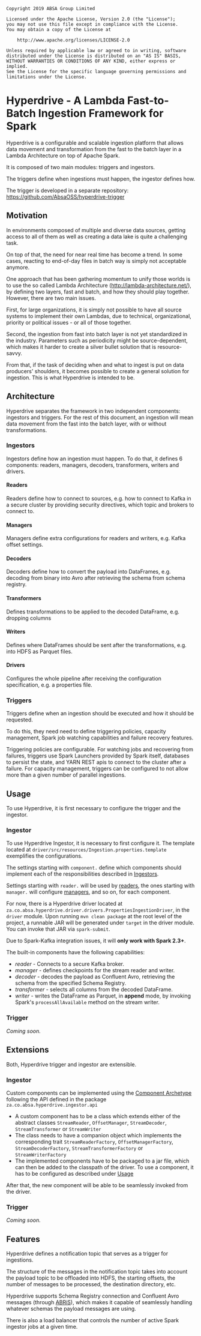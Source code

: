     Copyright 2019 ABSA Group Limited
    
    Licensed under the Apache License, Version 2.0 (the "License");
    you may not use this file except in compliance with the License.
    You may obtain a copy of the License at
    
        http://www.apache.org/licenses/LICENSE-2.0
    
    Unless required by applicable law or agreed to in writing, software
    distributed under the License is distributed on an "AS IS" BASIS,
    WITHOUT WARRANTIES OR CONDITIONS OF ANY KIND, either express or implied.
    See the License for the specific language governing permissions and
    limitations under the License.

# Hyperdrive - A Lambda Fast-to-Batch Ingestion Framework for Spark
Hyperdrive is a configurable and scalable ingestion platform that allows data movement and transformation from the fast to the batch layer in a Lambda Architecture on top of Apache Spark.

It is composed of two main modules: triggers and ingestors.

The triggers define when ingestions must happen, the ingestor defines how.

The trigger is developed in a separate repository: https://github.com/AbsaOSS/hyperdrive-trigger

## Motivation
In environments composed of multiple and diverse data sources, getting access to all of them as well as creating a data lake is quite a challenging task.

On top of that, the need for near real time has become a trend. In some cases, reacting to end-of-day files in batch way is simply not acceptable anymore. 

One approach that has been gathering momentum to unify those worlds is to use the so called Lambda Architecture (http://lambda-architecture.net/), by defining two layers, fast and batch, and how they should play together. However, there are two main issues. 

First, for large organizations, it is simply not possible to have all source systems to implement their own Lambdas, due to technical, organizational, priority or political issues - or all of those together.

Second, the ingestion from fast into batch layer is not yet standardized in the industry. Parameters such as periodicity might be source-dependent, which makes it harder to create a silver bullet solution that is resource-savvy.

From that, if the task of deciding when and what to ingest is put on data producers' shoulders, it becomes possible to create a general solution for ingestion. This is what Hyperdrive is intended to be.

## Architecture
Hyperdrive separates the framework in two independent components: ingestors and triggers. For the rest of this document, an ingestion will mean data movement from the fast into the batch layer, with or without transformations.

### Ingestors

Ingestors define how an ingestion must happen. To do that, it defines 6 components: readers, managers, decoders, transformers, writers and drivers.

#### Readers
Readers define how to connect to sources, e.g. how to connect to Kafka in a secure cluster by providing security directives, which topic and brokers to connect to.

#### Managers
Managers define extra configurations for readers and writers, e.g. Kafka offset settings.

#### Decoders
Decoders define how to convert the payload into DataFrames, e.g. decoding from binary into Avro after retrieving the schema from schema registry. 

#### Transformers
Defines transformations to be applied to the decoded DataFrame, e.g. dropping columns

#### Writers
Defines where DataFrames should be sent after the transformations, e.g. into HDFS as Parquet files.

#### Drivers
Configures the whole pipeline after receiving the configuration specification, e.g. a properties file.


### Triggers
Triggers define when an ingestion should be executed and how it should be requested.

To do this, they need need to define triggering policies, capacity management, Spark job watching capabilities and failure recovery features.

Triggering policies are configurable. For watching jobs and recovering from failures, triggers use Spark Launchers provided by Spark itself, databases to persist the state, and YARN REST apis to connect to the cluster after a failure. For capacity management, triggers can be configured to not allow more than a given number of parallel ingestions.


## Usage
To use Hyperdrive, it is first necessary to configure the trigger and the ingestor.

### Ingestor
To use Hyperdrive Ingestor, it is necessary to first configure it. The template located at ```driver/src/resources/Ingestion.properties.template``` exemplifies the configurations.

The settings starting with ```component.``` define which components should implement each of the responsibilities described in [Ingestors](#ingestors).

Settings starting with ```reader.``` will be used by [readers](#readers), the ones starting with ```manager.``` will configure [managers](#managers), and so on, for each component. 

For now, there is a Hyperdrive driver located at ```za.co.absa.hyperdrive.driver.drivers.PropertiesIngestionDriver```, in the ```driver``` module. Upon running ```mvn clean package``` at the root level of the project, a runnable JAR will be generated under ```target``` in the driver module. You can invoke that JAR via ```spark-submit```.

Due to Spark-Kafka integration issues, it will **only work with Spark 2.3+**.

The built-in components have the following capabilities:

- *reader* - Connects to a secure Kafka broker.
- *manager* - defines checkpoints for the stream reader and writer.
- *decoder* - decodes the payload as Confluent Avro, retrieving the schema from the specified Schema Registry.
- *transformer* - selects all columns from the decoded DataFrame.
- *writer* - writes the DataFrame as Parquet, in **append** mode, by invoking Spark's ```processAllAvailable``` method on the stream writer.

### Trigger
*Coming soon.*

## Extensions
Both, Hyperdrive trigger and ingestor are extensible.

### Ingestor
Custom components can be implemented using the [Component Archetype](component-archetype) following the API defined in the package `za.co.absa.hyperdrive.ingestor.api`
- A custom component has to be a class which extends either of the abstract classes `StreamReader`, `OffsetManager`, `StreamDecoder`, `StreamTransformer` or `StreamWriter` 
- The class needs to have a companion object which implements the corresponding trait `StreamReaderFactory`, `OffsetManagerFactory`, `StreamDecoderFactory`, `StreamTransformerFactory` or `StreamWriterFactory`
- The implemented components have to be packaged to a jar file, which can then be added to the classpath of the driver. To use a component, it has to be configured as described under [Usage](#usage)

After that, the new component will be able to be seamlessly invoked from the driver.

### Trigger
*Coming soon.*

## Features

Hyperdrive defines a notification topic that serves as a trigger for ingestions.

The structure of the messages in the notification topic takes into account the payload topic to be offloaded into HDFS, the starting offsets, the number of messages to be processed, the destination directory, etc. 

Hyperdrive supports Schema Registry connection and Confluent Avro messages (through [ABRiS](https://github.com/AbsaOSS/ABRiS)), which makes it capable of seamlessly handling whatever schemas the payload messages are using.

There is also a load balancer that controls the number of active Spark ingestor jobs at a given time.

